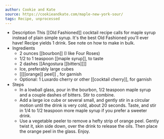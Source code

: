 ```yaml
---
author: Cookie and Kate
source: https://cookieandkate.com/maple-new-york-sour/
tags: Recipe, unprocessed
---
```


- Description
  This [[Old Fashioned]] cocktail recipe calls for maple syrup instead of plain simple syrup. It's the best Old Fashioned you'll ever have! Recipe yields 1 drink. See note on how to make in bulk.
- Ingredients
	- 2 ounces [[bourbon]] (I like Four Roses)
	- 1/2 to 1 teaspoon [[maple syrup]], to taste
	- 2 dashes [[Angostura [[bitters]]]]
	- Ice, preferably large cubes
	- [[[[orange]] peel]] , for garnish
	- Optional: 1 Luxardo cherry or other [[cocktail cherry]], for garnish
- Steps
	- In a lowball glass, pour in the bourbon, 1/2 teaspoon maple syrup and a couple dashes of bitters. Stir to combine.
	- Add a large ice cube or several small, and gently stir in a circular motion until the drink is very cold, about 20 seconds. Taste, and stir in 1/4 to 1/2 teaspoon more maple syrup if you prefer a sweeter drink.
	- Use a vegetable peeler to remove a hefty strip of orange peel. Gently twist it, skin side down, over the drink to release the oils. Then place the orange peel in the glass. Enjoy.
